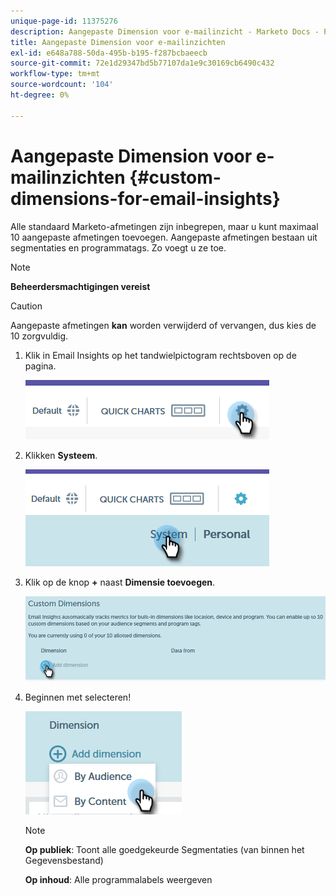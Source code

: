 ```yaml
---
unique-page-id: 11375276
description: Aangepaste Dimension voor e-mailinzicht - Marketo Docs - Productdocumentatie
title: Aangepaste Dimension voor e-mailinzichten
exl-id: e648a788-50da-495b-b195-f287bcbaeecb
source-git-commit: 72e1d29347bd5b77107da1e9c30169cb6490c432
workflow-type: tm+mt
source-wordcount: '104'
ht-degree: 0%

---
```


# Aangepaste Dimension voor e-mailinzichten {#custom-dimensions-for-email-insights}

Alle standaard Marketo-afmetingen zijn inbegrepen, maar u kunt maximaal 10 aangepaste afmetingen toevoegen. Aangepaste afmetingen bestaan uit segmentaties en programmatags. Zo voegt u ze toe.

>[!NOTE]
>
>**Beheerdersmachtigingen vereist**

>[!CAUTION]
>
>Aangepaste afmetingen **kan** worden verwijderd of vervangen, dus kies de 10 zorgvuldig.

1. Klik in Email Insights op het tandwielpictogram rechtsboven op de pagina.

   ![](assets/cd1.png)

1. Klikken **Systeem**.

   ![](assets/cd2.png)

1. Klik op de knop **+** naast **Dimensie toevoegen**.

   ![](assets/cd3.png)

1. Beginnen met selecteren!

   ![](assets/cd4.png)

   >[!NOTE]
   >
   >**Op publiek**: Toont alle goedgekeurde Segmentaties (van binnen het Gegevensbestand)
   >
   >**Op inhoud**: Alle programmalabels weergeven
